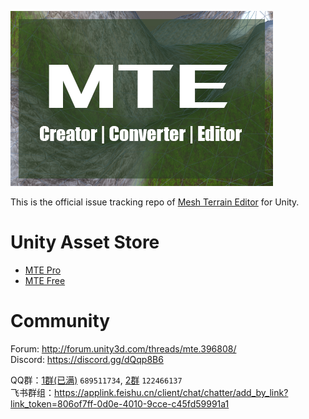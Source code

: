![MTE cover](docs/CardImage_420x280.png)

This is the official issue tracking repo of [Mesh Terrain Editor](https://assetstore.unity.com/packages/tools/terrain/mesh-terrain-editor-free-67758) for Unity.

# Unity Asset Store

* [MTE Pro](https://assetstore.unity.com/packages/tools/terrain/mesh-terrain-editor-pro-57515)
* [MTE Free](https://assetstore.unity.com/packages/tools/terrain/mesh-terrain-editor-free-67758)

# Community

Forum: http://forum.unity3d.com/threads/mte.396808/  
Discord: https://discord.gg/dQqp8B6

QQ群：[1群(已满)](https://jq.qq.com/?_wv=1027&k=8EW9H5iD) `689511734`, [2群](https://jq.qq.com/?_wv=1027&k=QfZVt0Vh) `122466137`  
飞书群组：https://applink.feishu.cn/client/chat/chatter/add_by_link?link_token=806of7ff-0d0e-4010-9cce-c45fd59991a1
